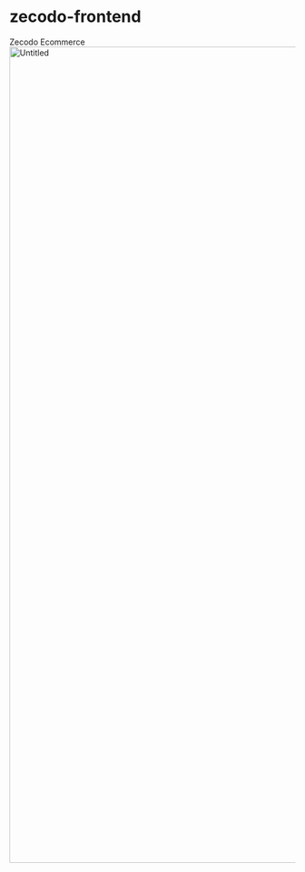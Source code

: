 # zecodo-frontend
Zecodo Ecommerce
<img width="1436" alt="Untitled" src="https://github.com/mdhasib1/zecodo-frontend/assets/77572942/24d75f6c-a6a9-4e56-957b-d1c1c62182bb">
